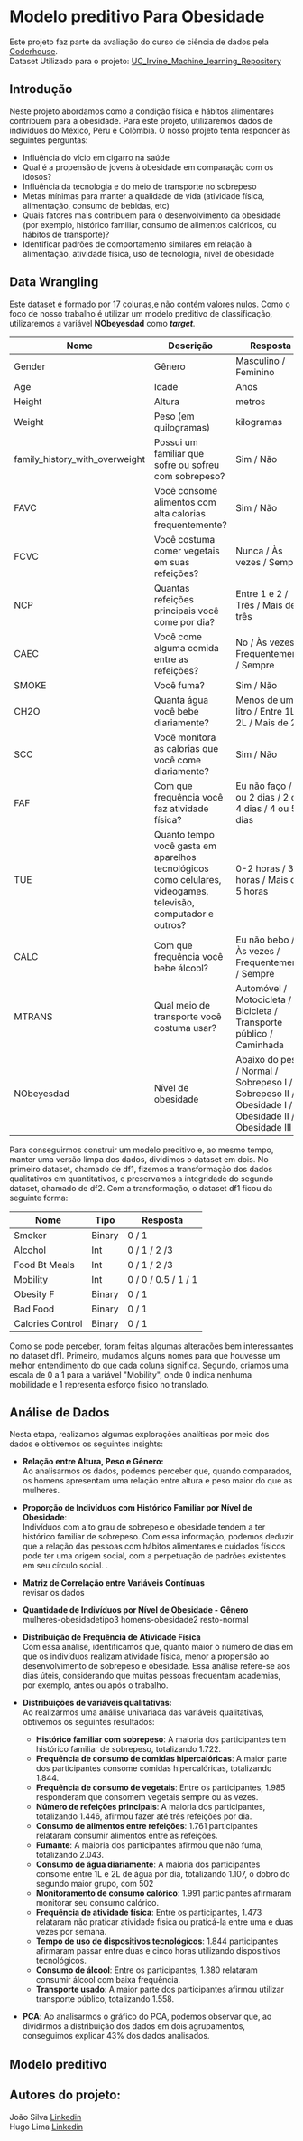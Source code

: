 # Modelo preditivo Para Obesidade
Este projeto faz parte da avaliação do curso de ciência de dados pela [Coderhouse](https://www.coderhouse.com/br/?pipe_source=google&pipe_medium=cpc&pipe_campaign=9&gad_source=1&gclid=Cj0KCQjwudexBhDKARIsAI-GWYUYzg8dR_WtLGYV_p8_UJTmY69zBdhG3IXT4KzinPfZG7pkEXDvs8gaAhWfEALw_wcB).<br/>
Dataset Utilizado para o projeto: [UC_Irvine_Machine_learning_Repository](https://archive.ics.uci.edu/dataset/544/estimation+of+obesity+levels+based+on+eating+habits+and+physical+condition)

## Introdução

Neste projeto abordamos como a condição física e hábitos alimentares contribuem para a obesidade. Para este projeto, utilizaremos dados de indivíduos do México, Peru e Colômbia. O nosso projeto tenta responder às seguintes perguntas: 

 
- Influência do vício em cigarro na saúde
- Qual é a propensão de jovens à obesidade em comparação com os idosos?
- Influência da tecnologia e do meio de transporte no sobrepeso 
- Metas mínimas para manter a qualidade de vida (atividade física, alimentação, consumo de bebidas, etc)
- Quais fatores mais contribuem para o desenvolvimento da obesidade (por exemplo, histórico familiar, consumo de alimentos calóricos, ou hábitos de transporte)?
- Identificar padrões de comportamento similares em relação à alimentação, atividade física, uso de tecnologia, nível de obesidade 



## Data Wrangling
Este dataset é formado por 17 colunas,e não contém valores nulos. Como o foco de nosso trabalho é utilizar um modelo preditivo de classificação, utilizaremos a variável **NObeyesdad** como ***target**.*

| Nome | Descrição |Resposta | Tipo |
| --- | --- | --- | --- |
Gender | Gênero | Masculino / Feminino |object
Age | Idade | Anos |float
Height | Altura  | metros |float64
Weight | Peso (em quilogramas) | kilogramas |float64
family_history_with_overweight | Possui um familiar que sofre ou sofreu com sobrepeso? | Sim / Não | object
FAVC | Você consome alimentos com alta calorias frequentemente? | Sim / Não| object
FCVC | Você costuma comer vegetais em suas refeições? | Nunca / Às vezes / Sempre | float
NCP | Quantas refeições principais você come por dia? | Entre 1 e 2 /  Três / Mais de três | float
CAEC | Você come alguma comida entre as refeições? | No / Às vezes / Frequentemente / Sempre | object
SMOKE | Você fuma? | Sim / Não | object
CH2O | Quanta água você bebe diariamente? | Menos de um litro / Entre 1L e 2L / Mais de 2L | float
SCC | Você monitora as calorias que você come diariamente? | Sim / Não | object 
FAF | Com que frequência você faz atividade física? | Eu não faço / 1 ou 2 dias / 2 ou 4 dias / 4 ou 5 dias | float
TUE |Quanto tempo você gasta em aparelhos tecnológicos como celulares, videogames, televisão, computador e outros? | 0-2 horas / 3-5 horas / Mais de 5 horas | float
CALC | Com que frequência você bebe álcool? | Eu não bebo / Às vezes / Frequentemente / Sempre | object
MTRANS | Qual meio de transporte você costuma usar? | Automóvel / Motocicleta / Bicicleta / Transporte público / Caminhada | object
NObeyesdad | Nível de obesidade | Abaixo do peso / Normal / Sobrepeso  I / Sobrepeso II / Obesidade I / Obesidade II / Obesidade III | object

Para conseguirmos construir um modelo preditivo e, ao mesmo tempo, manter uma versão limpa dos dados, dividimos o dataset em dois. No primeiro dataset, chamado de df1, fizemos a transformação dos dados qualitativos em quantitativos, e preservamos a integridade do segundo dataset, chamado de df2. Com a transformação, o dataset df1 ficou da seguinte forma:

| Nome | Tipo | Resposta |
| --- | --- | --- | 
| Smoker | Binary | 0 / 1 | 
| Alcohol | Int | 0 / 1 / 2 /3 |
| Food Bt Meals | Int | 0 / 1 / 2 /3 |
| Mobility | Int | 0 / 0 / 0.5 / 1 / 1 | 
| Obesity F | Binary | 0 / 1 | 
| Bad Food | Binary | 0 / 1 |
| Calories Control | Binary | 0 / 1 |

Como se pode perceber, foram feitas algumas alterações bem interessantes no dataset df1. Primeiro, mudamos alguns nomes para que houvesse um melhor entendimento do que cada coluna significa. Segundo, criamos uma escala de 0 a 1 para a variável "Mobility", onde 0 indica nenhuma mobilidade e 1 representa esforço físico no translado.

## Análise de Dados
Nesta etapa, realizamos algumas explorações analíticas por meio dos dados e obtivemos os seguintes insights:
- **Relação entre Altura, Peso e Gênero:** <br/>
Ao analisarmos os dados, podemos perceber que, quando comparados, os homens apresentam uma relação entre altura e peso maior do que as mulheres.<br/>

- **Proporção de Indivíduos com Histórico Familiar por Nível de Obesidade**:<br/>
Indivíduos com alto grau de sobrepeso e obesidade tendem a ter histórico familiar de sobrepeso. Com essa informação, podemos deduzir que a relação das pessoas com hábitos alimentares e cuidados físicos pode ter uma origem social, com a perpetuação de padrões existentes em seu círculo social.
.<br/>

- **Matriz de Correlação entre Variáveis Contínuas**<br/>
revisar os dados <br/>

- **Quantidade de Indivíduos por Nível de Obesidade - Gênero**<br/>
mulheres-obesidadetipo3 homens-obesidade2 resto-normal<br/>
- **Distribuição de Frequência de Atividade Física**<br/>
Com essa análise, identificamos que, quanto maior o número de dias em que os indivíduos realizam atividade física, menor a propensão ao desenvolvimento de sobrepeso e obesidade. Essa análise refere-se aos dias úteis, considerando que muitas pessoas frequentam academias, por exemplo, antes ou após o trabalho.<br/>
- **Distribuições de variáveis qualitativas:**<br/>
 Ao realizarmos uma análise univariada das variáveis qualitativas, obtivemos os seguintes resultados:
    - **Histórico familiar com sobrepeso**: A maioria dos participantes tem histórico familiar de sobrepeso, totalizando 1.722.
    - **Frequência de consumo de comidas hipercalóricas**: A maior parte dos participantes consome comidas hipercalóricas, totalizando 1.844.
    - **Frequência de consumo de vegetais**: Entre os participantes, 1.985 responderam que consomem vegetais sempre ou às vezes.
    - **Número de refeições principais**: A maioria dos participantes, totalizando 1.446, afirmou fazer até três refeições por dia.
    - **Consumo de alimentos entre refeições**: 1.761 participantes relataram consumir alimentos entre as refeições.
    - **Fumante**: A maioria dos participantes afirmou que não fuma, totalizando 2.043.
    - **Consumo de água diariamente**: A maioria dos participantes consome entre 1L e 2L de água por dia, totalizando 1.107, o dobro do segundo maior grupo, com 502
    - **Monitoramento de consumo calórico**: 1.991 participantes afirmaram monitorar seu consumo calórico.
    - **Frequência de atividade física**: Entre os participantes, 1.473 relataram não praticar atividade física ou praticá-la entre uma e duas vezes por semana.
    - **Tempo de uso de dispositivos tecnológicos**: 1.844 participantes afirmaram passar entre duas e cinco horas utilizando dispositivos tecnológicos.
    - **Consumo de álcool**: Entre os participantes, 1.380 relataram consumir álcool com baixa frequência.
    - **Transporte usado**: A maior parte dos participantes afirmou utilizar transporte público, totalizando 1.558.
- **PCA**: Ao analisarmos o gráfico do PCA, podemos observar que, ao dividirmos a distribuição dos dados em dois agrupamentos, conseguimos explicar 43% dos dados analisados.

## Modelo preditivo




## Autores do projeto:

João Silva [Linkedin](https://www.linkedin.com/in/joaonatadasilva)<br/>
Hugo Lima [Linkedin](https://www.linkedin.com/in/hugorodrigueslima/)

